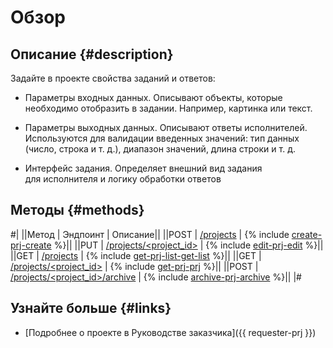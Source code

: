 # Обзор

## Описание {#description}

Задайте в проекте свойства заданий и ответов:

- Параметры входных данных. Описывают объекты, которые необходимо отобразить в задании. Например, картинка или текст.

- Параметры выходных данных. Описывают ответы исполнителей. Используются для валидации введенных значений: тип данных (число, строка и т. д.), диапазон значений, длина строки и т. д.

- Интерфейс задания. Определяет внешний вид задания для исполнителя и логику обработки ответов

## Методы {#methods}

#|
||Метод | Эндпоинт | Описание||
||POST | [/projects](create-prj.md) | {% include [create-prj-create](../_includes/concepts/create-prj/id-create-prj/create.md) %}||
||PUT | [/projects/<project_id>](edit-prj.md) | {% include [edit-prj-edit](../_includes/concepts/edit-prj/id-edit-prj/edit.md) %}||
||GET | [/projects](get-prj-list.md) | {% include [get-prj-list-get-list](../_includes/concepts/get-prj-list/id-get-prj-list/get-list.md) %}||
||GET | [/projects/<project_id>](get-prj.md) | {% include [get-prj-prj](../_includes/concepts/get-prj/id-get-prj/prj.md) %}||
||POST | [/projects/<project_id>/archive](archive-prj.md) | {% include [archive-prj-archive](../_includes/concepts/archive-prj/id-archive-prj/archive.md) %}||
|#

## Узнайте больше {#links}

- [Подробнее о проекте в Руководстве заказчика]({{ requester-prj }})
